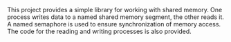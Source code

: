 This project provides a simple library for working with shared memory. One process writes data to a named shared memory segment, the other reads it. A named semaphore is used to ensure synchronization of memory access. The code for the reading and writing processes is also provided.